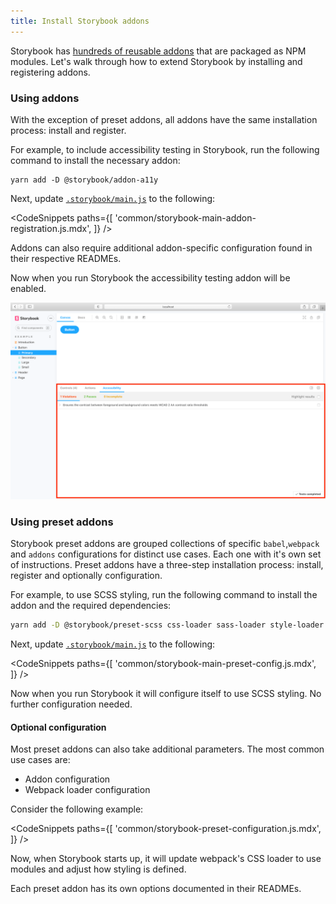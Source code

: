 ```yaml
---
title: Install Storybook addons
---
```


Storybook has [hundreds of reusable addons](/addons) that are packaged as NPM modules. Let's walk through how to extend Storybook by installing and registering addons.

### Using addons

With the exception of preset addons, all addons have the same installation process: install and register.

For example, to include accessibility testing in Storybook, run the following command to install the necessary addon:

```shell
yarn add -D @storybook/addon-a11y
```

Next, update [`.storybook/main.js`](../configure/overview.md#configure-story-rendering) to the following:

<!-- prettier-ignore-start -->

<CodeSnippets
  paths={[
    'common/storybook-main-addon-registration.js.mdx',
  ]}
/>

<!-- prettier-ignore-end -->

<div class="aside">
Addons can also require additional addon-specific configuration found in their respective READMEs.
</div>

Now when you run Storybook the accessibility testing addon will be enabled.

![Storybook addon installed and registered](./storybook-addon-installed-registered.png)


### Using preset addons 

Storybook preset addons are grouped collections of specific `babel`,`webpack` and `addons` configurations for distinct use cases. Each one with it's own set of instructions. Preset addons have a three-step installation process: install, register and optionally configuration.


For example, to use SCSS styling, run the following command to install the addon and the required dependencies:

```sh
yarn add -D @storybook/preset-scss css-loader sass-loader style-loader
```


Next, update [`.storybook/main.js`](../configure/overview.md#configure-story-rendering) to the following:

<!-- prettier-ignore-start -->

<CodeSnippets
  paths={[
    'common/storybook-main-preset-config.js.mdx',
  ]}
/>

<!-- prettier-ignore-end -->

Now when you run Storybook it will configure itself to use SCSS styling. No further configuration needed.



#### Optional configuration

Most preset addons can also take additional parameters. The most common use cases are:

- Addon configuration
- Webpack loader configuration

Consider the following example:

<!-- prettier-ignore-start -->

<CodeSnippets
  paths={[
    'common/storybook-preset-configuration.js.mdx',
  ]}
/>

<!-- prettier-ignore-end -->

Now, when Storybook starts up, it will update webpack's CSS loader to use modules and adjust how styling is defined.

<div class="aside">
Each preset addon has its own options documented in their READMEs.
</div>
